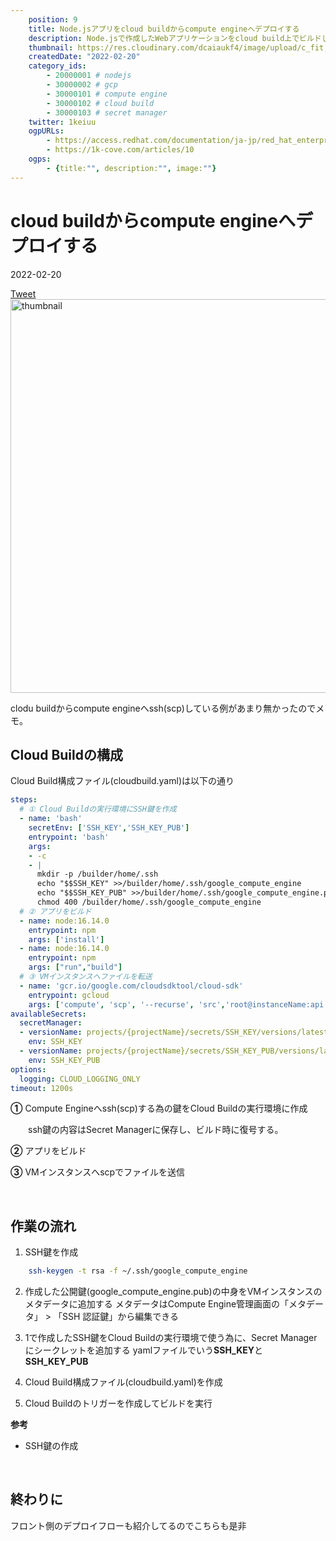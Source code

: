 ```yaml
---
    position: 9
    title: Node.jsアプリをcloud buildからcompute engineへデプロイする
    description: Node.jsで作成したWebアプリケーションをcloud build上でビルドしてcompute engineへデプロイしたのでまとめました
    thumbnail: https://res.cloudinary.com/dcaiaukf4/image/upload/c_fit,co_rgb:333,l_text:Sawarabi%20Gothic_53_bold_start:cloud%2520build%25E3%2581%258B%25E3%2582%2589compute%2520engine%25E3%2581%25B8%25E3%2583%2587%25E3%2583%2597%25E3%2583%25AD%25E3%2582%25A4%25E3%2581%2599%25E3%2582%258B,w_1000/v1621601547/ogp_b3ezfg.jpg
    createdDate: "2022-02-20"
    category_ids: 
        - 20000001 # nodejs
        - 30000002 # gcp
        - 30000101 # compute engine
        - 30000102 # cloud build
        - 30000103 # secret manager
    twitter: 1keiuu
    ogpURLs: 
        - https://access.redhat.com/documentation/ja-jp/red_hat_enterprise_linux/7/html/deploying_red_hat_enterprise_linux_7_on_public_cloud_platforms/creating-ssh-keys-for-google-compute-engine_uploading-the-rhel-image-to-gcp
        - https://1k-cove.com/articles/10
    ogps: 
        - {title:"", description:"", image:""}
---
```

<!-- ogpURLsとindexを合わせる
<ogp-card :ogpindex="0" :ogps="ogps"></ogp-card> -->

# cloud buildからcompute engineへデプロイする

<div class="info">
    <div class="info__inner">
        <categorychips :chips="categories"></categorychips>
        <div class="created-date">
            <Icon iconName="calendar"></Icon>
            <p>2022-02-20</p>
        </div>
    </div>
    <div class="reading-time --sp">
        <Icon  iconName="clock"></Icon>
        <p id="readingTimeSp"></p>
    </div>
        <div class="sns-link__group">
        <a href="https://twitter.com/share?ref_src=twsrc%5Etfw" class="twitter-share-button" data-size="large" data-via="1keiuu" data-related="" data-show-count="false">Tweet</a><script defer src="https://platform.twitter.com/widgets.js" charset="utf-8"></script>
    </div>
</div>
<div class="thumbnail__wrapper">
    <img  width="1200px" height="630px" src="https://res.cloudinary.com/dcaiaukf4/image/upload/c_fit,co_rgb:333,l_text:Sawarabi%20Gothic_53_bold_start:cloud%2520build%25E3%2581%258B%25E3%2582%2589compute%2520engine%25E3%2581%25B8%25E3%2583%2587%25E3%2583%2597%25E3%2583%25AD%25E3%2582%25A4%25E3%2581%2599%25E3%2582%258B,w_1000/v1621601547/ogp_b3ezfg.jpg" class="thumbnail" alt="thumbnail" >
</div>

clodu buildからcompute engineへssh(scp)している例があまり無かったのでメモ。 
## Cloud Buildの構成

Cloud Build構成ファイル(cloudbuild.yaml)は以下の通り
```yaml
steps:
  # ① Cloud Buildの実行環境にSSH鍵を作成
  - name: 'bash'
    secretEnv: ['SSH_KEY','SSH_KEY_PUB']
    entrypoint: 'bash'
    args:
    - -c
    - |
      mkdir -p /builder/home/.ssh
      echo "$$SSH_KEY" >>/builder/home/.ssh/google_compute_engine
      echo "$$SSH_KEY_PUB" >>/builder/home/.ssh/google_compute_engine.pub
      chmod 400 /builder/home/.ssh/google_compute_engine
  # ② アプリをビルド
  - name: node:16.14.0
    entrypoint: npm
    args: ['install']
  - name: node:16.14.0
    entrypoint: npm
    args: ["run","build"]
  # ③ VMインスタンスへファイルを転送
  - name: 'gcr.io/google.com/cloudsdktool/cloud-sdk'
    entrypoint: gcloud
    args: ['compute', 'scp', '--recurse', 'src','root@instanceName:api', '--zone', 'asia-northeast1-b']
availableSecrets:
  secretManager:
  - versionName: projects/{projectName}/secrets/SSH_KEY/versions/latest
    env: SSH_KEY
  - versionName: projects/{projectName}/secrets/SSH_KEY_PUB/versions/latest
    env: SSH_KEY_PUB
options:
  logging: CLOUD_LOGGING_ONLY
timeout: 1200s
```

**①** Compute Engineへssh(scp)する為の鍵をCloud Buildの実行環境に作成 
 
　　ssh鍵の内容はSecret Managerに保存し、ビルド時に復号する。 

**②** アプリをビルド 

**③** VMインスタンスへscpでファイルを送信

<br/>

## 作業の流れ 
 

1. SSH鍵を作成

```sh
    ssh-keygen -t rsa -f ~/.ssh/google_compute_engine
```

2. 作成した公開鍵(google_compute_engine.pub)の中身をVMインスタンスのメタデータに追加する
    メタデータはCompute Engine管理画面の「メタデータ」 > 「SSH 認証鍵」から編集できる

3. 1で作成したSSH鍵をCloud Buildの実行環境で使う為に、Secret Managerにシークレットを追加する
    yamlファイルでいう**SSH_KEY**と**SSH_KEY_PUB** 

4. Cloud Build構成ファイル(cloudbuild.yaml)を作成

5. Cloud Buildのトリガーを作成してビルドを実行
 
**参考** 
- SSH鍵の作成
<ogp-card :ogpindex="0" :ogps="ogps"></ogp-card>
 
<br/> 
 
## 終わりに
フロント側のデプロイフローも紹介してるのでこちらも是非 
<ogp-card :ogpindex="1" :ogps="ogps"></ogp-card>